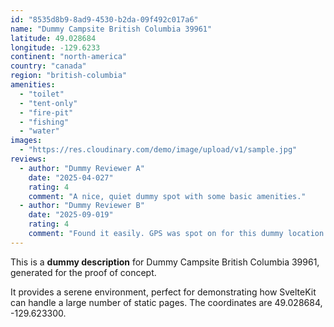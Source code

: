 ```yaml
---
id: "8535d8b9-8ad9-4530-b2da-09f492c017a6"
name: "Dummy Campsite British Columbia 39961"
latitude: 49.028684
longitude: -129.6233
continent: "north-america"
country: "canada"
region: "british-columbia"
amenities:
  - "toilet"
  - "tent-only"
  - "fire-pit"
  - "fishing"
  - "water"
images:
  - "https://res.cloudinary.com/demo/image/upload/v1/sample.jpg"
reviews:
  - author: "Dummy Reviewer A"
    date: "2025-04-027"
    rating: 4
    comment: "A nice, quiet dummy spot with some basic amenities."
  - author: "Dummy Reviewer B"
    date: "2025-09-019"
    rating: 4
    comment: "Found it easily. GPS was spot on for this dummy location."
---
```


This is a **dummy description** for Dummy Campsite British Columbia 39961, generated for the proof of concept.

It provides a serene environment, perfect for demonstrating how SvelteKit can handle a large number of static pages. The coordinates are 49.028684, -129.623300.
